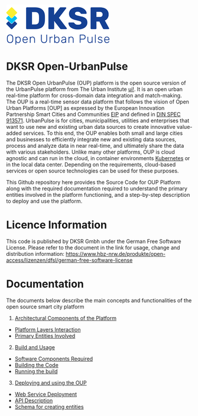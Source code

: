 ![DKSR Logo](https://github.com/DKSR-Data-Competence-for-Cities-Regions/DKSR-Open-UrbanPulse/blob/fb7b796f76a9ada4b0766caea675cf5dd41f1e83/DKSR-logo.png)

# DKSR Open-UrbanPulse
The DKSR Open UrbanPulse (OUP) platform is the open source version of the UrbanPulse platform from The Urban Institute [ui!](https://www.ui.city/en/). It is an open urban real-time platform for cross-domain data integration and match-making. The OUP is a real-time sensor data platform that follows the vision of Open Urban Platforms [OUP] as expressed by the European Innovation Partnership Smart Cities and Communities [EIP](https://e3p.jrc.ec.europa.eu/articles/european-innovation-partnership-smart-cities-and-communities) and defined in [DIN SPEC 913571](https://www.beuth.de/en/technical-rule/din-spec-91357/281077528). UrbanPulse is for cities, municipalities, utilities and enterprises that want to use new and existing urban data sources to create innovative value-added services. To this end, the OUP enables both small and large cities and businesses to efficiently integrate new and existing data sources, process and analyze data in near real-time, and ultimately share the data with various stakeholders. Unlike many other platforms, OUP is cloud agnostic and can run in the cloud, in container environments [Kubernetes](https://kubernetes.io/) or in the local data center. Depending on the requirements, cloud-based services or open source technologies can be used for these purposes.

This Github repository here provides the Source Code for OUP Platform along with the required documentation required to understand the primary entities involved in the platform functioning, and a step-by-step description to deploy and use the platform.


# Licence Information
This code is published by DKSR Gmbh under the German Free Software License. Please refer to the document in the link for usage, change and distribution information:
https://www.hbz-nrw.de/produkte/open-access/lizenzen/dfsl/german-free-software-license

# Documentation 
The documents below describe the main concepts and functionalities of the open source smart city platform 



1. [Architectural Components of the Platform](https://github.com/DKSR-Data-Competence-for-Cities-Regions/DKSR-Open-UrbanPulse/wiki/trialpages)
 * [Platform Layers Interaction](https://www.ui.city/en/)
 * [Primary Entities Involved](https://www.ui.city/en/)
2. [Build and Usage](https://www.ui.city/en/)
 * [Software Components Required](https://www.ui.city/en/)
 * [Building the Code](https://www.ui.city/en/)
 * [Running the build](https://www.ui.city/en/)
3. [Deploying and using the OUP](https://www.ui.city/en/)
 * [Web Service Deployment](https://www.ui.city/en/)
 * [API Description](https://www.ui.city/en/)
 * [Schema for creating entities](https://www.ui.city/en/)

